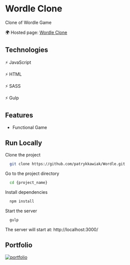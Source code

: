 
# Wordle Clone 

Clone of Wordle Game

🌍 Hosted page: [Wordle Clone](patrykkawiak.github.io/Wordle/)



## Technologies

⚡️ JavaScript 

⚡️ HTML

⚡️ SASS

⚡️ Gulp


## Features

- Functional Game


## Run Locally

Clone the project

```bash
  git clone https://github.com/patrykkawiak/Wordle.git
```

Go to the project directory

```bash
  cd {project_name}
```

Install dependencies

```bash
  npm install
```

Start the server

```bash
  gulp
```

The server will start at: http://localhost:3000/
##  Portfolio
[![portfolio](https://img.shields.io/badge/my_portfolio-000?style=for-the-badge&logo=ko-fi&logoColor=white)](https://portfolio-patrykkawiak.vercel.app/)
